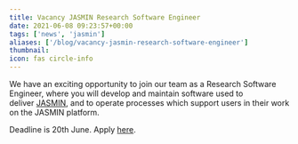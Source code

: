 ```yaml
---
title: Vacancy JASMIN Research Software Engineer
date: 2021-06-08 09:23:57+00:00
tags: ['news', 'jasmin']
aliases: ['/blog/vacancy-jasmin-research-software-engineer']
thumbnail: 
icon: fas circle-info
---
```


We have an exciting opportunity to join our team as a Research Software Engineer, where you will develop and maintain software used to deliver [JASMIN](https://jasmin.ac.uk/), and to operate processes which support users in their work on the JASMIN platform.


Deadline is 20th June. Apply [here](https://www.careersportal.co.uk/UKRI-careers/jobs/research-software-engineer-operations-support-663).   



